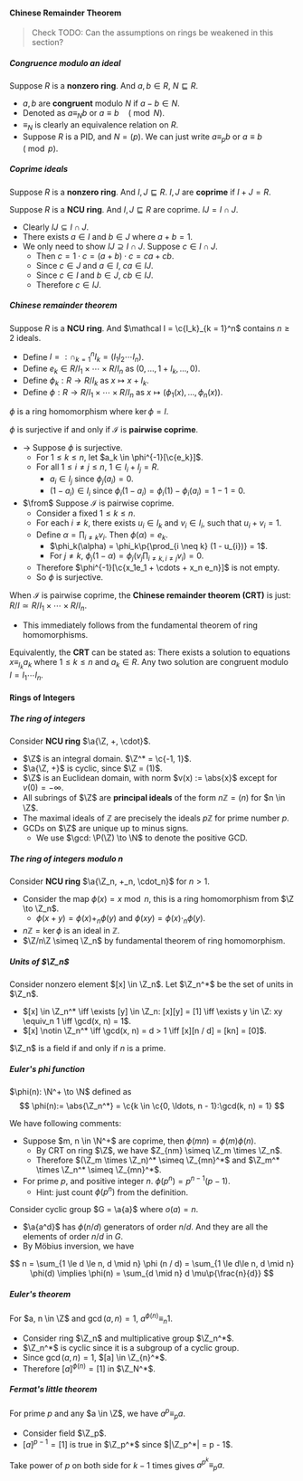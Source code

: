 #### Chinese Remainder Theorem

> Check TODO: Can the assumptions on rings be weakened in this section?

##### Congruence modulo an ideal

Suppose $R$ is a **nonzero ring**. And $a, b \in R$, $N \sqsubseteq R$.

- $a, b$ are **congruent** modulo $N$ if $a - b \in N$.
- Denoted as $a \equiv_N b$ or $a\equiv b \quad(\bmod N)$.
- $\equiv_N$ is clearly an equivalence relation on $R$.
- Suppose $R$ is a PID, and $N = (p)$. We can just write $a \equiv_{p} b$ or $a \equiv b \quad (\bmod p)$.

##### Coprime ideals

Suppose $R$ is a **nonzero ring**. And $I, J \sqsubseteq R$. $I, J$ are **coprime** if $I + J = R$.

Suppose $R$ is a **NCU ring**. And $I, J \sqsubseteq R$ are coprime. $IJ = I \cap J$.

- Clearly $IJ \subseteq I \cap J$.
- There exists $a \in I$ and $b \in J$ where $a + b = 1$.
- We only need to show $IJ \supseteq I \cap J$. Suppose $c \in I \cap J$.
  - Then $c = 1 \cdot c = (a + b) \cdot c = ca + cb$.
  - Since $c \in J$ and $a \in I$, $ca \in IJ$.
  - Since $c \in I$ and $b \in J$, $cb \in IJ$.
  - Therefore $c \in IJ$.

##### Chinese remainder theorem

Suppose $R$ is a **NCU ring**. And $\mathcal I = \c{I_k}_{k = 1}^n$ contains $n\ge 2$ ideals.

- Define $I =: \cap_{k = 1}^n I_k = (I_1I_2 \cdots I_n)$.
- Define $e_k \in R/I_1 \times \cdots \times R / I_n$ as $(0, \ldots, 1 + I_k, \ldots, 0)$.
- Define $\phi_k: R \to R / I_k$ as $x\mapsto x + I_k$.
- Define $\phi: R \to R/I_1 \times \cdots \times R / I_n$ as $x\mapsto (\phi_1(x), \ldots, \phi_n(x))$.

$\phi$ is a ring homomorphism where $\ker \phi = I$.

$\phi$ is surjective if and only if $\mathcal I$ is **pairwise coprime**.

- $\to$ Suppose $\phi$ is surjective.
  - For $1 \le k \le n$, let $a_k \in \phi^{-1}[\c{e_k}]$.
  - For all $1 \le i \neq j\le n$, $1 \in I_i + I_j = R$.
    - $a_i \in I_j$ since $\phi_j(a_i) = 0$.
    - $(1 - a_i) \in I_i$ since $\phi_i(1 - a_i) = \phi_i(1) - \phi_i(a_i) = 1 - 1 = 0$.
- $\from$ Suppose $\mathcal I$ is pairwise coprime.
  - Consider a fixed $1 \le k \le n$.
  - For each $i \neq k$, there exists $u_i \in I_k$ and $v_i \in I_i$, such that $u_i + v_i = 1$.
  - Define $\alpha = \prod_{i \neq k} v_{i}$. Then $\phi(\alpha) = e_k$.
    - $\phi_k(\alpha) = \phi_k\p{\prod_{i \neq k} (1 - u_{i})} = 1$.
    - For $j \neq k$, $\phi_j(1 - \alpha) = \phi_j(v_j \prod_{i \neq k, i \neq j} v_i) = 0$.
  - Therefore $\phi^{-1}[\c{x_1e_1 + \cdots + x_n e_n}]$ is not empty.
  - So $\phi$ is surjective.


When $\mathcal I$ is pairwise coprime, the **Chinese remainder theorem (CRT)** is just: $R / I \simeq R/I_1 \times \cdots \times R / I_n$.

- This immediately follows from the fundamental theorem of ring homomorphisms.

Equivalently, the **CRT** can be stated as: There exists a solution to equations $x \equiv_{I_k} a_k$ where $1 \le k \le n$ and $a_k \in R$. Any two solution are congruent modulo $I = I_1 \cdots I_n$.

#### Rings of Integers

##### The ring of integers

Consider **NCU ring** $\a{\Z, +, \cdot}$.

- $\Z$ is an integral domain. $\Z^* = \c{-1, 1}$.
- $\a{\Z, +}$ is cyclic, since $\Z = (1)$.
- $\Z$ is an Euclidean domain, with norm $v(x) := \abs{x}$ except for $v(0) = -\infty$.
- All subrings of $\Z$ are **principal ideals** of the form $n\mathbb Z = (n)$ for $n \in \Z$.
- The maximal ideals of $\mathbb{Z}$ are precisely the ideals $p \mathbb{Z}$ for prime number $p$.
- GCDs on $\Z$ are unique up to minus signs.
  - We use $\gcd: \P(\Z) \to \N$ to denote the positive GCD.


##### The ring of integers modulo n

Consider **NCU ring** $\a{\Z_n, +_n, \cdot_n}$ for $n > 1$.

- Consider the map $\phi(x) = x \bmod n$, this is a ring homomorphism from $\Z \to \Z_n$.
  - $\phi(x + y) = \phi(x) +_n \phi(y)$ and $\phi(xy) = \phi(x) \cdot_n \phi(y)$.
- $n \mathbb Z = \ker \phi$ is an ideal in $\mathbb Z$.
- $\Z/n\Z \simeq \Z_n$ by fundamental theorem of ring homomorphism.

##### Units of $\Z_n$

Consider nonzero element $[x] \in \Z_n$. Let $\Z_n^*$ be the set of units in $\Z_n$.

- $[x] \in \Z_n^* \iff \exists [y] \in \Z_n: [x][y] = [1] \iff \exists y \in \Z: xy \equiv_n  1 \iff \gcd(x, n) = 1$.
- $[x] \notin \Z_n^* \iff \gcd(x, n) = d > 1 \iff [x][n / d] = [kn] = [0]$.

$\Z_n$ is a field if and only if $n$ is a prime.



##### Euler's phi function

$\phi(n): \N^+ \to \N$ defined as
$$
\phi(n):= \abs{\Z_n^*} = \c{k \in \c{0, \ldots, n - 1}:\gcd(k, n) = 1}
$$

We have following comments:

- Suppose $m, n \in \N^+$ are coprime, then $\phi(mn) = \phi(m)\phi(n)$.
  - By CRT on ring $\Z$, we have $Z_{nm} \simeq \Z_m \times \Z_n$.
  - Therefore $(\Z_m \times \Z_n)^* \simeq \Z_{mn}^*$ and $\Z_m^* \times \Z_n^* \simeq \Z_{mn}^*$.
- For prime $p$, and positive integer $n$. $\phi(p^n)  = p^{n - 1} (p - 1)$.
  - Hint: just count $\phi(p^n)$ from the definition.

Consider cyclic group $G = \a{a}$ where $o(a) = n$.

- $\a{a^d}$ has $\phi(n/d)$ generators of order $n / d$. And they are all the elements of order $n / d$ in $G$.
- By Möbius inversion, we have


$$
n = \sum_{1 \le d \le n, d \mid n} \phi (n / d) = \sum_{1 \le d\le n, d \mid n} \phi(d) \implies \phi(n) = \sum_{d \mid n} d \mu\p{\frac{n}{d}}
$$

##### Euler's theorem

For $a, n \in \Z$ and $\gcd (a, n) = 1$, $a^{\phi(n)}\equiv_n 1$.

- Consider ring $\Z_n$ and multiplicative group $\Z_n^*$.
- $\Z_n^*$ is cyclic since it is a subgroup of a cyclic group.
- Since $\gcd(a, n) = 1$, $[a] \in \Z_{n}^*$.
- Therefore $[a]^{\phi(n)} = [1]$ in $\Z_N^*$.

##### Fermat's little theorem

For prime $p$ and any $a \in \Z$, we have $a^{p} \equiv_p a$.

- Consider field $\Z_p$.
- $[a]^{p - 1} = [1]$ is true in $\Z_p^*$ since $|\Z_p^*| = p - 1$.

Take power of $p$ on both side for $k - 1$ times gives $a^{p^k}\equiv_p a$.
